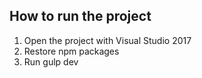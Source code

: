 ## How to run the project

1. Open the project with Visual Studio 2017
2. Restore npm packages
3. Run gulp dev